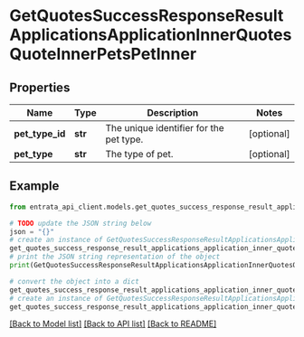 # GetQuotesSuccessResponseResultApplicationsApplicationInnerQuotesQuoteInnerPetsPetInner


## Properties

Name | Type | Description | Notes
------------ | ------------- | ------------- | -------------
**pet_type_id** | **str** | The unique identifier for the pet type. | [optional] 
**pet_type** | **str** | The type of pet. | [optional] 

## Example

```python
from entrata_api_client.models.get_quotes_success_response_result_applications_application_inner_quotes_quote_inner_pets_pet_inner import GetQuotesSuccessResponseResultApplicationsApplicationInnerQuotesQuoteInnerPetsPetInner

# TODO update the JSON string below
json = "{}"
# create an instance of GetQuotesSuccessResponseResultApplicationsApplicationInnerQuotesQuoteInnerPetsPetInner from a JSON string
get_quotes_success_response_result_applications_application_inner_quotes_quote_inner_pets_pet_inner_instance = GetQuotesSuccessResponseResultApplicationsApplicationInnerQuotesQuoteInnerPetsPetInner.from_json(json)
# print the JSON string representation of the object
print(GetQuotesSuccessResponseResultApplicationsApplicationInnerQuotesQuoteInnerPetsPetInner.to_json())

# convert the object into a dict
get_quotes_success_response_result_applications_application_inner_quotes_quote_inner_pets_pet_inner_dict = get_quotes_success_response_result_applications_application_inner_quotes_quote_inner_pets_pet_inner_instance.to_dict()
# create an instance of GetQuotesSuccessResponseResultApplicationsApplicationInnerQuotesQuoteInnerPetsPetInner from a dict
get_quotes_success_response_result_applications_application_inner_quotes_quote_inner_pets_pet_inner_from_dict = GetQuotesSuccessResponseResultApplicationsApplicationInnerQuotesQuoteInnerPetsPetInner.from_dict(get_quotes_success_response_result_applications_application_inner_quotes_quote_inner_pets_pet_inner_dict)
```
[[Back to Model list]](../README.md#documentation-for-models) [[Back to API list]](../README.md#documentation-for-api-endpoints) [[Back to README]](../README.md)


